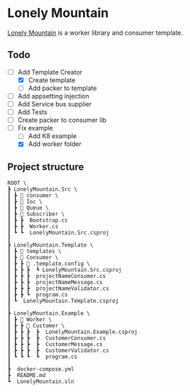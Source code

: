 # Lonely Mountain
[Lonely Mountain](http://tolkiengateway.net/wiki/Lonely_Mountain) is a worker library and consumer template. 

## Todo
- [ ] Add Template Creator
    - [x] Create template
    - [ ] Add packer to template
- [ ] Add appsetting injection 
- [ ] Add Service bus supplier
- [ ] Add Tests
- [ ] Create packer to consumer lib
- [ ] Fix example
    - [ ] Add K8 example
    - [x] Add worker folder

## Project structure
``` text
ROOT \
┣ LonelyMountain.Src \
┃ ┣ 📂 consumer \
┃ ┣ 📂 Ioc \
┃ ┣ 📂 Queue \
┃ ┣ 📂 Subscriber \
┃ ┣ ┣  Bootstrap.cs 
┃ ┣ ┣  Worker.cs 
┃ ┗ ┗  LonelyMountain.Src.csproj
┃
┣ LonelyMountain.Template \
┃ ┣ 📂 templates \
┃ ┣ 📂 Consumer \
┃ ┣ ┣ 📂 .template.config \
┃ ┣ ┣ ┣  ┗ LonelyMountain.Src.csproj
┃ ┣ ┣ ┣  projectNameConsumer.cs 
┃ ┣ ┣ ┣  projectNameMessage.cs 
┃ ┣ ┣ ┣  projectNameValidator.cs 
┃ ┣ ┣ ┗  program.cs
┃ ┗  LonelyMountain.Template.csproj
┃
┣ LonelyMountain.Example \
┃ ┣ 📂 Worker \
┃ ┣ ┣ 📂 Customer \
┃ ┣ ┣ ┣  ┣  LonelyMountain.Example.csproj
┃ ┣ ┣ ┣  ┣  CustomerConsumer.cs 
┃ ┣ ┣ ┣  ┣  CustomerMessage.cs 
┃ ┣ ┣ ┣  ┣  CustomerValidator.cs 
┃ ┗ ┗ ┗  ┗  program.cs
┃
┣  docker-compose.yml
┣  README.md
┗  LonelyMountain.sln
```